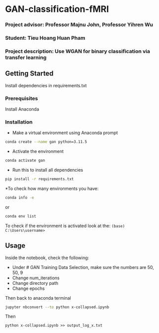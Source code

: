 # GAN-classification-fMRI

### Project advisor: Professor Majnu John, Professor Yihren Wu

### Student: Tieu Hoang Huan Pham

### Project description: Use WGAN for binary classification via transfer learning

## Getting Started
Install dependencies in requirements.txt

### Prerequisites
Install Anaconda

### Installation
* Make a virtual environment using Anaconda prompt
```sh
conda create --name gan python=3.11.5
```
* Activate the environment
```sh
conda activate gan
```
* Run this to install all dependencies
```sh
pip install -r requirements.txt
```
*To check how many environments you have:
```sh
conda info -e
```
or 
```sh
conda env list
```
To check if the environment is activated look at the:
``
(base) C:\Users\username>
``

## Usage
Inside the notebook, check the following:

* Under # GAN Training Data Selection, make sure the numbers are 50, 50, 9
* Change num_iterations
* Change directory path
* Change epochs

Then back to anaconda terminal
```sh
jupyter nbconvert --to python x-collapsed.ipynb
```
Then
```
python x-collapsed.ipynb >> output_log_x.txt
```




